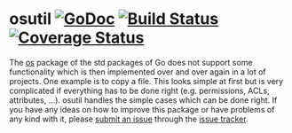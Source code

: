 # osutil [![GoDoc](https://godoc.org/github.com/zimmski/osutil?status.png)](https://godoc.org/github.com/zimmski/osutil/diffmatchpatch) [![Build Status](https://travis-ci.org/zimmski/osutil.svg?branch=master)](https://travis-ci.org/zimmski/osutil) [![Coverage Status](https://coveralls.io/repos/zimmski/osutil/badge.png?branch=master)](https://coveralls.io/r/zimmski/osutil?branch=master)

The [os](http://golang.org/pkg/os/) package of the std packages of Go does not support some functionality which is then implemented over and over again in a lot of projects. One example is to copy a file. This looks simple at first but is very complicated if everything has to be done right (e.g. permissions, ACLs, attributes, ...). osutil handles the simple cases which can be done right. If you have any ideas on how to improve this package or have problems of any kind with it, please [submit an issue](https://github.com/zimmski/osutil/issues/new) through the [issue tracker](https://github.com/zimmski/osutil/issues).
